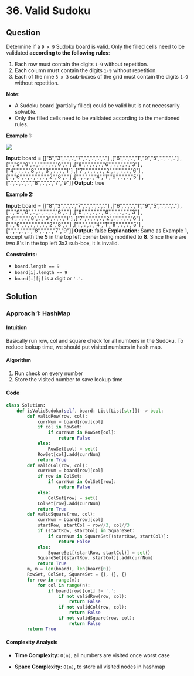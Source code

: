 
# 36. Valid Sudoku

## Question

Determine if a `9 x 9`  Sudoku board is valid. Only the filled cells need to be validated **according to the following rules**:

1. Each row must contain the digits `1-9`  without repetition.
2. Each column must contain the digits `1-9` without repetition.
3. Each of the nine `3 x 3`  sub-boxes of the grid must contain the digits `1-9` without repetition.

**Note:**

- A Sudoku board (partially filled) could be valid but is not necessarily solvable.
- Only the filled cells need to be validated according to the mentioned rules.

**Example 1:**

![](https://upload.wikimedia.org/wikipedia/commons/thumb/f/ff/Sudoku-by-L2G-20050714.svg/250px-Sudoku-by-L2G-20050714.svg.png)

**Input:** board =
[["5","3",".",".","7",".",".",".","."]
,["6",".",".","1","9","5",".",".","."]
,[".","9","8",".",".",".",".","6","."]
,["8",".",".",".","6",".",".",".","3"]
,["4",".",".","8",".","3",".",".","1"]
,["7",".",".",".","2",".",".",".","6"]
,[".","6",".",".",".",".","2","8","."]
,[".",".",".","4","1","9",".",".","5"]
,[".",".",".",".","8",".",".","7","9"]]
**Output:** true

**Example 2:**

**Input:** board =
[["8","3",".",".","7",".",".",".","."]
,["6",".",".","1","9","5",".",".","."]
,[".","9","8",".",".",".",".","6","."]
,["8",".",".",".","6",".",".",".","3"]
,["4",".",".","8",".","3",".",".","1"]
,["7",".",".",".","2",".",".",".","6"]
,[".","6",".",".",".",".","2","8","."]
,[".",".",".","4","1","9",".",".","5"]
,[".",".",".",".","8",".",".","7","9"]]
**Output:** false
**Explanation:** Same as Example 1, except with the **5** in the top left corner being modified to **8**. Since there are two 8's in the top left 3x3 sub-box, it is invalid.

**Constraints:**

- `board.length == 9`
- `board[i].length == 9`
- `board[i][j]`  is a digit or  `'.'`.

## Solution

### Approach 1: HashMap

#### Intuition

Basically run row, col and square check for all numbers in the Sudoku. To reduce lookup time, we should put visited numbers in hash map.

#### Algorithm

1. Run check on every number
2. Store the visited number to save lookup time

#### Code

```python
class Solution:
    def isValidSudoku(self, board: List[List[str]]) -> bool:
        def validRow(row, col):
            currNum = board[row][col]
            if col in RowSet:
                if currNum in RowSet[col]:
                    return False
            else:
                RowSet[col] = set()
            RowSet[col].add(currNum)
            return True
        def validCol(row, col):
            currNum = board[row][col]
            if row in ColSet:
                if currNum in ColSet[row]:
                    return False
            else:
                ColSet[row] = set()
            ColSet[row].add(currNum)
            return True
        def validSquare(row, col):
            currNum = board[row][col]
            startRow, startCol = row//3, col//3
            if (startRow, startCol) in SquareSet:
                if currNum in SquareSet[(startRow, startCol)]:
                    return False
            else:
                SquareSet[(startRow, startCol)] = set()
            SquareSet[(startRow, startCol)].add(currNum)
            return True
        m, n = len(board), len(board[0])
        RowSet, ColSet, SquareSet = {}, {}, {}
        for row in range(m):
            for col in range(n):
                if board[row][col] != '.':
                    if not validRow(row, col):
                        return False
                    if not validCol(row, col):
                        return False
                    if not validSquare(row, col):
                        return False
        return True
```

#### Complexity Analysis

- **Time Complexity:**  `O(n)`, all numbers are visited once worst case

- **Space Complexity:**  `O(n)`, to store all visited nodes in hashmap
